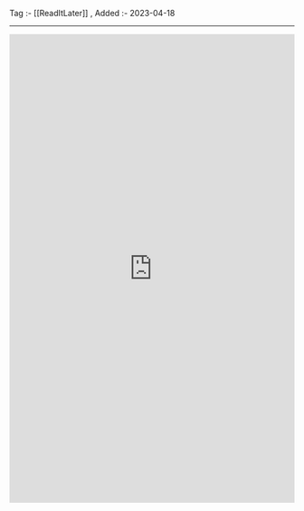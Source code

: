 Tag :- [[ReadItLater]] , 
Added :- 2023-04-18

-----
<iframe src="https://www.linkedin.com/embed/feed/update/urn:li:ugcPost:6985890428210311168" height="829" width="504" frameborder="0" allowfullscreen="" title="Embedded post"></iframe>